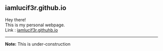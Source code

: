 ## iamlucif3r.github.io
Hey there! <br>
This is my personal webpage. <br>
Link : [iamlucif3r.githuhb.io](iamlucif3r.githuhb.io)

---
<b>Note:</b> This is under-construction
